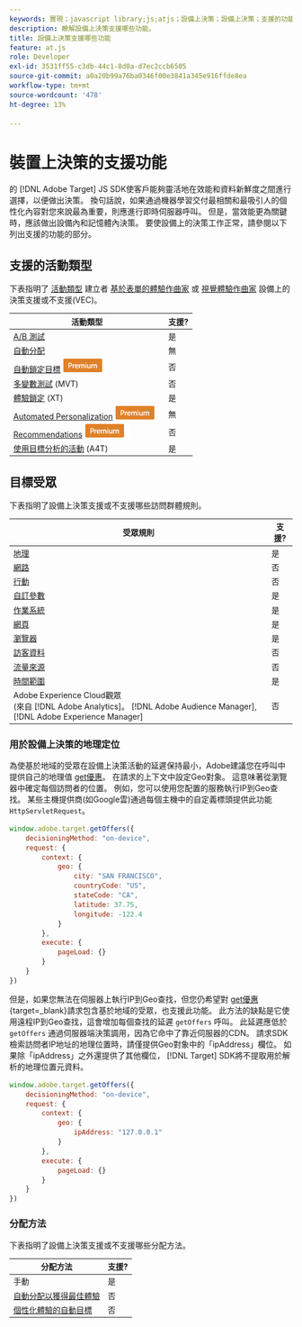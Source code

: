```yaml
---
keywords: 實現；javascript library;js;atjs；設備上決策；設備上決策；支援的功能
description: 瞭解設備上決策支援哪些功能。
title: 設備上決策支援哪些功能
feature: at.js
role: Developer
exl-id: 3531ff55-c3db-44c1-8d0a-d7ec2ccb6505
source-git-commit: a0a20b99a76ba0346f00e3841a345e916ffde8ea
workflow-type: tm+mt
source-wordcount: '478'
ht-degree: 13%

---
```


# 裝置上決策的支援功能

的 [!DNL Adobe Target] JS SDK使客戶能夠靈活地在效能和資料新鮮度之間進行選擇，以便做出決策。 換句話說，如果通過機器學習交付最相關和最吸引人的個性化內容對您來說最為重要，則應進行即時伺服器呼叫。 但是，當效能更為關鍵時，應該做出設備內和記憶體內決策。 要使設備上的決策工作正常，請參閱以下列出支援的功能的部分。

## 支援的活動類型

下表指明了 [活動類型](/help/main/c-activities/target-activities-guide.md) 建立者 [基於表單的體驗作曲家](/help/main/c-experiences/form-experience-composer.md) 或 [視覺體驗作曲家](/help/main/c-experiences/c-visual-experience-composer/visual-experience-composer.md) 設備上的決策支援或不支援(VEC)。

| 活動類型 | 支援? |
| --- | --- |
| [A/B 測試](/help/main/c-activities/t-test-ab/test-ab.md) | 是 |
| [自動分配](/help/main/c-activities/automated-traffic-allocation/automated-traffic-allocation.md) | 無 |
| [自動鎖定目標](/help/main/c-activities/auto-target/auto-target-to-optimize.md) ![Premium](/help/main/assets/premium.png) | 否 |
| [多變數測試](/help/main/c-activities/c-multivariate-testing/multivariate-testing.md) (MVT) | 否 |
| [體驗鎖定](/help/main/c-activities/t-experience-target/experience-target.md) (XT) | 是 |
| [Automated Personalization](/help/main/c-activities/t-automated-personalization/automated-personalization.md) ![高級](/help/main/assets/premium.png) | 無 |
| [Recommendations](/help/main/c-recommendations/recommendations.md) ![高級](/help/main/assets/premium.png) | 否 |
| [使用目標分析的活動](/help/main/c-integrating-target-with-mac/a4t/a4t.md) (A4T) | 是 |

## 目標受眾

下表指明了設備上決策支援或不支援哪些訪問群體規則。

| 受眾規則 | 支援? |
| --- | --- |
| [地理](/help/main/c-target/c-audiences/c-target-rules/geo.md) | 是 |
| [網路](/help/main/c-target/c-audiences/c-target-rules/network.md) | 否 |
| [行動](/help/main/c-target/c-audiences/c-target-rules/mobile.md) | 否 |
| [自訂參數](/help/main/c-target/c-audiences/c-target-rules/custom-parameters.md) | 是 |
| [作業系統 ](/help/main/c-target/c-audiences/c-target-rules/operating-system.md) | 是 |
| [網頁](/help/main/c-target/c-audiences/c-target-rules/site-pages.md) | 是 |
| [瀏覽器](/help/main/c-target/c-audiences/c-target-rules/browser.md) | 是 |
| [訪客資料](/help/main/c-target/c-audiences/c-target-rules/visitor-profile.md) | 否 |
| [流量來源](/help/main/c-target/c-audiences/c-target-rules/traffic-sources.md) | 否 |
| [時間範圍](/help/main/c-target/c-audiences/c-target-rules/time-frame.md) | 是 |
| Adobe Experience Cloud觀眾<br>(來自 [!DNL Adobe Analytics]。 [!DNL Adobe Audience Manager], [!DNL Adobe Experience Manager] | 否 |

### 用於設備上決策的地理定位

為使基於地域的受眾在設備上決策活動的延遲保持最小，Adobe建議您在呼叫中提供自己的地理值 [get優惠](https://developer.adobe.com/target/implement/client-side/atjs/atjs-functions/adobe-target-getoffers-atjs-2/)。 在請求的上下文中設定Geo對象。 這意味著從瀏覽器中確定每個訪問者的位置。 例如，您可以使用您配置的服務執行IP到Geo查找。 某些主機提供商(如Google雲)通過每個主機中的自定義標頭提供此功能 `HttpServletRequest`。

```javascript
window.adobe.target.getOffers({ 
	decisioningMethod: "on-device", 
	request: { 
		context: { 
			geo: { 
				city: "SAN FRANCISCO", 
				countryCode: "US", 
				stateCode: "CA", 
				latitude: 37.75, 
				longitude: -122.4 
			} 
		}, 
		execute: { 
			pageLoad: {} 
		} 
	} 
})
```

但是，如果您無法在伺服器上執行IP到Geo查找，但您仍希望對 [get優惠](https://developer.adobe.com/target/implement/client-side/atjs/atjs-functions/adobe-target-getoffers-atjs-2/){target=_blank}請求包含基於地域的受眾，也支援此功能。 此方法的缺點是它使用遠程IP到Geo查找，這會增加每個查找的延遲 `getOffers` 呼叫。 此延遲應低於 `getOffers` 通過伺服器端決策調用，因為它命中了靠近伺服器的CDN。 請求SDK檢索訪問者IP地址的地理位置時，請僅提供Geo對象中的「ipAddress」欄位。 如果除「ipAddress」之外還提供了其他欄位， [!DNL Target] SDK將不提取用於解析的地理位置元資料。

```javascript
window.adobe.target.getOffers({ 
	decisioningMethod: "on-device", 
	request: { 
		context: { 
			geo: { 
				ipAddress: "127.0.0.1" 
			} 
		}, 
		execute: { 
			pageLoad: {} 
		} 
	} 
})
```

### 分配方法

下表指明了設備上決策支援或不支援哪些分配方法。

| 分配方法 | 支援? |
| --- | --- |
| 手動 | 是 |
| [自動分配以獲得最佳體驗](/help/main/c-activities/automated-traffic-allocation/automated-traffic-allocation.md) | 否 |
| [個性化體驗的自動目標](/help/main/c-activities/auto-target/auto-target-to-optimize.md) | 否 |
